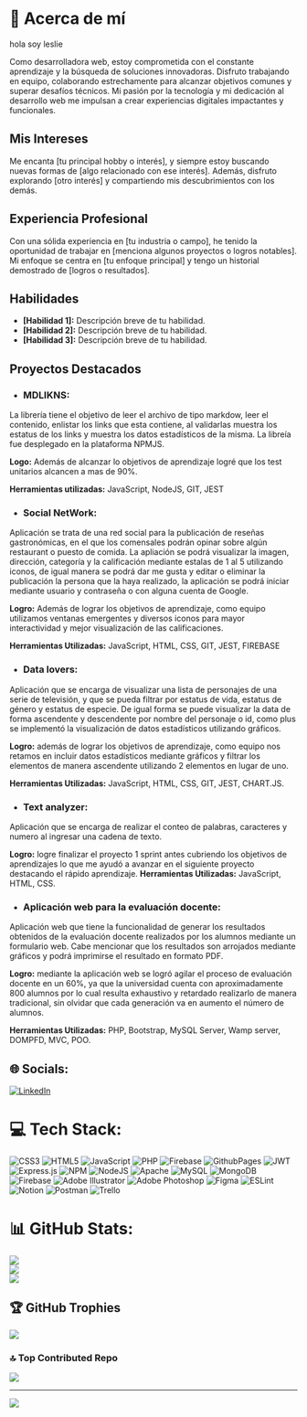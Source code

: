 # 💫 Acerca de mí
hola soy leslie

Como desarrolladora web, estoy comprometida con el constante aprendizaje y la búsqueda de soluciones innovadoras. Disfruto trabajando en equipo, colaborando estrechamente para alcanzar objetivos comunes y superar desafíos técnicos. Mi pasión por la tecnología y mi dedicación al desarrollo web me impulsan a crear experiencias digitales impactantes y funcionales.

## Mis Intereses

Me encanta [tu principal hobby o interés], y siempre estoy buscando nuevas formas de [algo relacionado con ese interés]. Además, disfruto explorando [otro interés] y compartiendo mis descubrimientos con los demás.

## Experiencia Profesional

Con una sólida experiencia en [tu industria o campo], he tenido la oportunidad de trabajar en [menciona algunos proyectos o logros notables]. Mi enfoque se centra en [tu enfoque principal] y tengo un historial demostrado de [logros o resultados].

## Habilidades

- **[Habilidad 1]:** Descripción breve de tu habilidad.
- **[Habilidad 2]:** Descripción breve de tu habilidad.
- **[Habilidad 3]:** Descripción breve de tu habilidad.

## Proyectos Destacados

- ### MDLIKNS:
  
La librería tiene el objetivo de leer el archivo de tipo markdow, leer el contenido, enlistar los links que esta contiene, al validarlas muestra los estatus de los links y muestra los datos estadísticos de la misma. La libreía fue desplegado en la plataforma NPMJS.

**Logo:** Además de alcanzar lo objetivos de aprendizaje logré que los test unitarios alcancen a mas de 90%.

**Herramientas utilizadas:** JavaScript, NodeJS,  GIT, JEST

- ### Social NetWork:
  
Aplicación se trata de una red social para la publicación de reseñas gastronómicas, en el que los comensales podrán opinar sobre algún restaurant o puesto de comida. La apliación se podrá visualizar la imagen, dirección, categoría y la calificación mediante estalas de 1 al 5 utilizando iconos, de igual manera se podrá dar me gusta y editar o eliminar la publicación la persona que la haya realizado, la aplicación se podrá iniciar mediante usuario y contraseña o con alguna cuenta de Google.

**Logro:**
Además de lograr los objetivos de aprendizaje, como equipo utilizamos ventanas emergentes y diversos iconos para mayor interactividad y mejor visualización de las calificaciones.

**Herramientas Utilizadas:** JavaScript, HTML, CSS, GIT, JEST, FIREBASE


- ### Data lovers:
Aplicación que se encarga de visualizar una lista de personajes de una serie de televisión, y que se pueda filtrar por estatus de vida, estatus de género y estatus de especie. De igual forma se puede visualizar la data de forma ascendente y descendente por nombre del personaje o id, como plus se implementó la visualización de datos estadísticos utilizando gráficos.  

**Logro:**
además de lograr los objetivos de aprendizaje, como equipo nos retamos en incluir datos estadísticos mediante gráficos y filtrar los elementos de manera ascendente utilizando 2 elementos en lugar de uno.

**Herramientas Utilizadas:** JavaScript, HTML, CSS, GIT, JEST, CHART.JS.


- ### Text analyzer:
Aplicación que se encarga de realizar el conteo de palabras, caracteres y numero al ingresar una cadena de texto.

**Logro:** logre finalizar el proyecto 1 sprint antes cubriendo los objetivos de aprendizajes lo que me ayudó a avanzar en el siguiente proyecto destacando el rápido aprendizaje.
**Herramientas Utilizadas:** JavaScript, HTML, CSS.


- ### Aplicación web para la evaluación docente:
Aplicación web que tiene la funcionalidad de generar los resultados obtenidos de la evaluación docente realizados por los alumnos mediante un formulario web. Cabe mencionar que los resultados son arrojados mediante gráficos y podrá imprimirse el resultado en formato PDF. 

**Logro:** mediante la aplicación web se logró agilar el proceso de evaluación docente en un 60%, ya que la universidad cuenta con aproximadamente 800 alumnos por lo cual resulta exhaustivo y retardado realizarlo de manera tradicional, sin olvidar que cada generación va en aumento el número de alumnos.

**Herramientas Utilizadas:** PHP, Bootstrap, MySQL Server, Wamp server, DOMPFD, MVC, POO.




## 🌐 Socials:
[![LinkedIn](https://img.shields.io/badge/LinkedIn-%230077B5.svg?logo=linkedin&logoColor=white)](https://linkedin.com/in/https://www.linkedin.com/in/lesliesharaipacheco/) 

# 💻 Tech Stack:
![CSS3](https://img.shields.io/badge/css3-%231572B6.svg?style=flat&logo=css3&logoColor=white) ![HTML5](https://img.shields.io/badge/html5-%23E34F26.svg?style=flat&logo=html5&logoColor=white) ![JavaScript](https://img.shields.io/badge/javascript-%23323330.svg?style=flat&logo=javascript&logoColor=%23F7DF1E) ![PHP](https://img.shields.io/badge/php-%23777BB4.svg?style=flat&logo=php&logoColor=white) ![Firebase](https://img.shields.io/badge/firebase-%23039BE5.svg?style=flat&logo=firebase) ![GithubPages](https://img.shields.io/badge/github%20pages-121013?style=flat&logo=github&logoColor=white) ![JWT](https://img.shields.io/badge/JWT-black?style=flat&logo=JSON%20web%20tokens) ![Express.js](https://img.shields.io/badge/express.js-%23404d59.svg?style=flat&logo=express&logoColor=%2361DAFB) ![NPM](https://img.shields.io/badge/NPM-%23CB3837.svg?style=flat&logo=npm&logoColor=white) ![NodeJS](https://img.shields.io/badge/node.js-6DA55F?style=flat&logo=node.js&logoColor=white) ![Apache](https://img.shields.io/badge/apache-%23D42029.svg?style=flat&logo=apache&logoColor=white) ![MySQL](https://img.shields.io/badge/mysql-%2300000f.svg?style=flat&logo=mysql&logoColor=white) ![MongoDB](https://img.shields.io/badge/MongoDB-%234ea94b.svg?style=flat&logo=mongodb&logoColor=white) ![Firebase](https://img.shields.io/badge/Firebase-039BE5?style=flat&logo=Firebase&logoColor=white) ![Adobe Illustrator](https://img.shields.io/badge/adobe%20illustrator-%23FF9A00.svg?style=flat&logo=adobe%20illustrator&logoColor=white) ![Adobe Photoshop](https://img.shields.io/badge/adobe%20photoshop-%2331A8FF.svg?style=flat&logo=adobe%20photoshop&logoColor=white) ![Figma](https://img.shields.io/badge/figma-%23F24E1E.svg?style=flat&logo=figma&logoColor=white) ![ESLint](https://img.shields.io/badge/ESLint-4B3263?style=flat&logo=eslint&logoColor=white) ![Notion](https://img.shields.io/badge/Notion-%23000000.svg?style=flat&logo=notion&logoColor=white) ![Postman](https://img.shields.io/badge/Postman-FF6C37?style=flat&logo=postman&logoColor=white) ![Trello](https://img.shields.io/badge/Trello-%23026AA7.svg?style=flat&logo=Trello&logoColor=white)
# 📊 GitHub Stats:
![](https://github-readme-stats.vercel.app/api?username=LesliePacheco91&theme=tokyonight&hide_border=false&include_all_commits=false&count_private=false)<br/>
![](https://github-readme-streak-stats.herokuapp.com/?user=LesliePacheco91&theme=tokyonight&hide_border=false)<br/>
![](https://github-readme-stats.vercel.app/api/top-langs/?username=LesliePacheco91&theme=tokyonight&hide_border=false&include_all_commits=false&count_private=false&layout=compact)

## 🏆 GitHub Trophies
![](https://github-profile-trophy.vercel.app/?username=LesliePacheco91&theme=buddhism&no-frame=false&no-bg=true&margin-w=4)

### 🔝 Top Contributed Repo
![](https://github-contributor-stats.vercel.app/api?username=LesliePacheco91&limit=5&theme=tokyonight&combine_all_yearly_contributions=true)

---
[![](https://visitcount.itsvg.in/api?id=LesliePacheco91&icon=5&color=0)](https://visitcount.itsvg.in)

<!-- Proudly created with GPRM ( https://gprm.itsvg.in ) -->
